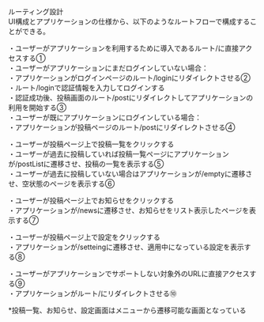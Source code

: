 ルーティング設計  
UI構成とアプリケーションの仕様から、以下のようなルートフローで構成することができる。  

・ユーザーがアプリケーションを利用するために導入であるルート/に直接アクセスする①  
    ・ユーザーがアプリケーションにまだログインしていない場合：  
        ・アプリケーションがログインページのルート/loginにリダイレクトさせる②  
            ・ルート/loginで認証情報を入力してログインする  
                ・認証成功後、投稿画面のルート/postにリダイレクトしてアプリケーションの利用を開始する③  
    ・ユーザーが既にアプリケーションにログインしている場合：  
        ・アプリケーションが投稿ページのルート/postにリダイレクトさせる④  

・ユーザーが投稿ページ上で投稿一覧をクリックする  
    ・ユーザーが過去に投稿していれば投稿一覧ページにアプリケーションが/postListに遷移させ、投稿の一覧を表示する⑤  
    ・ユーザーが過去に投稿していない場合はアプリケーションが/emptyに遷移させ、空状態のページを表示する⑥  

・ユーザーが投稿ページ上でお知らせをクリックする  
    ・アプリケーションが/newsに遷移させ、お知らせをリスト表示したページを表示する⑦  

・ユーザーが投稿ページ上で設定をクリックする  
    ・アプリケーションが/setteingに遷移させ、適用中になっている設定を表示する⑧  

・ユーザーがアプリケーションでサポートしない対象外のURLに直接アクセスする⑨  
    ・アプリケーションがルート/にリダイレクトさせる⑩  

*投稿一覧、お知らせ、設定画面はメニューから遷移可能な画面となっている  